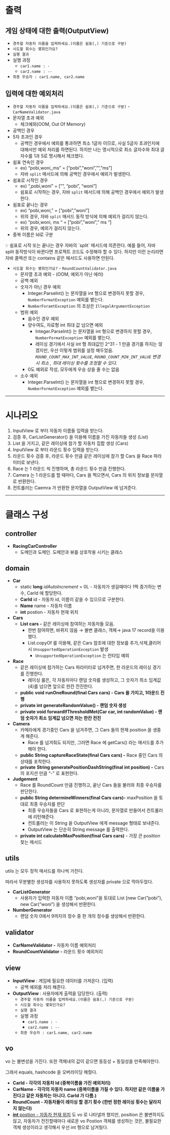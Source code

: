 # 출력

## 게임 상태에 대한 출력(OutputView)

- `경주할 자동차 이름을 입력하세요.(이름은 쉼표(,) 기준으로 구분)`
- `시도할 회수는 몇회인가요?`
- `실행 결과`
- 실행 과정
    - `car1.name : -`
    - `car2.name : --`
- `최종 우승자 : car1.name, car2.name`

## 입력에 대한 예외처리

- `경주할 자동차 이름을 입력하세요.(이름은 쉼표(,) 기준으로 구분)`  - `CarNameValidator.java`
- 문자열 초과 예외
    - 체크예외(OOM, Out Of Memory)
- 공백인 경우
- 5자 초과인 경우
    - 공백인 경우에서 예외를 통과하면 최소 1글자 이므로, 사실 5글자 초과인지에 대해서만 예외 처리를 하면된다. 하지만 나는 명시적으로 최소 글자수와 최대 글자수를 1과 5로 명시해서 체크했다.
- 쉼표 연속인 경우
    - ex) “pobi,woni,,ms” = [”pobi”,”woni”,””,”ms”]
    - 자바 `split` 매서드에 의해 공백인 경우에서 예외가 발생한다.
- 쉼표로 시작인 경우
    - ex) “,pobi,woni” = [””, “pobi”, “woni”]
    - 쉼표로 시작하는 경우, 자바 `split` 매서드에 의해 공백인 경우에서 예외가 발생한다.
- 쉼표로 끝나는 경우
    - ex) “pobi,woni,”  = [”pobi”,”woni”]
    - 위의 경우, 자바 `split` 매서드 동작 방식에 의해 예외가 걸리지 않는다.
    - ex) “pobi,woni, ms “ = [”pobi”,”woni”,” ms “]
    - 위의 경우, 예외가 걸리지 않는다.
- 중복 이름은 Id로 구분

<aside>
💡 쉼표로 시작 또는 끝나는 경우 자바의 `split` 매서드에 의존한다. 예를 들어, 자바 split 동작방식이 바뀐다면 프로젝트 코드도 수정해야 할 수 있다. 하지만 이런 논리라면 자바 콜렉션 또는 contains 같은 매서드도 사용하면 안된다.

</aside>

- `시도할 회수는 몇회인가요?` - `RoundCountValidator.java`
    - 문자열 초과 예외 - (OOM, 예외가 아닌 에러)
    - 공백 예외
    - 숫자가 아닌 경우 예외
        - Integer.ParseInt() 는 문자열을 int 형으로 변경하지 못할 경우, `NumberFormatException` 예외를 뱉는다.
        - `NumberForamtException` 의 조상은 `IllegalArgumentException`
    - 범위 예외
        - 음수인 경우 예외
        - 양수여도, 자료형 int 최대 값 넘으면 예외
            - Integer.ParseInt() 는 문자열을 int 형으로 변경하지 못할 경우, `NumberFormatException` 예외를 뱉는다.
            - 레이싱 경기에서 사실 int 형 최대값인 2^31 - 1 만큼 경기를 하지는 않겠지만, 우선 이렇게 범위를 설정 해두었음. *`ROUND_COUNT_MAX_INT_VALUE`,* *`ROUND_COUNT_MIN_INT_VALUE` 변경 시 최소 , 최대 레이싱 횟수를 조정할 수 있다.*
        - 0도 예외로 작성, 모두에게 우승 상을 줄 수는 없음
    - 소수 예외
        - Integer.ParseInt() 는 문자열을 int 형으로 변경하지 못할 경우, `NumberFormatException` 예외를 뱉는다.

---

# 시나리오

1. InputView 로 부터 자동차 이름들 입력을 받는다.
2. 검증 후, CarListGenerator() 을 이용해 이름을 가진 자동차들 생성 (List<Car>)
3. List<Car> 을 가지고, 같은 레이싱에 참가 할 자동차 집합 생성 (Cars) 
4. InputView 로 부터 라운드 횟수 입력을 받는다.
5. 라운드 횟수 검증 후, 라운드 횟수 만큼 같은 레이싱에 참가 할 Cars 을 Race 파라미터로 보낸다.
6. Race 는 1 라운드 씩 진행하며, 총 라운드 횟수 만큼 진행한다.
7. Camera 는 1 라운드를 할 때마다, Cars 을 찍으면서, Cars 의 위치 정보를 문자열로 반환한다.
8. 컨트롤러는 Caemra 가 반환한 문자열을 OutputView 에 넘겨준다. 

---

# 클래스 구성

## controller

- **RacingCarController**
    - 도메인과 도메인. 도메안과 뷰를 상호작용 시키는 클래스

## domain

- **Car**
    - static **long**  *idAutoIncrement* = 0L - 자동차가 생길때마다 1찍 증가하는 변수, CarId 에 할당한다.
    - **CarId** id - 자동차 id, 이름이 같을 수 있으므로 구분한다.
    - **Name** name - 자동차 이름
    - **int** postion - 자동차 현재 위치
- **Cars**
    - **List<Car> cars  -** 같은 레이싱에 참여하는 자동차들 모음.
        - 한번 참여하면, 바뀌지 않음 → 불변 클래스, 객체→ java 17 record을 이용했다.
        - List.copyOf 를 이용해, 같은 Cars 참조에 대한 정보를 추가,삭제,클리어 시 `UnsupportedOperationException` 발생
            - `UnsupportedOperationException` 는 런타임 예외
- **Race**
    - 같은 레이싱에 참가하는 Cars 파라미터로 넘겨주면, 한 라운드의 레이싱 경기를 진행한다.
        - 레이싱 룰은, 각 자동차마다 랜덤 숫자를 생성하고, 그 숫자가 최소 임계값(4)를 넘으면 앞으로 한칸 전진한다.
    - **public** **void** **runOneRound(final Cars cars) - Cars 을 가지고, 1라운드 진행**
    - **private int generateRandomValue() - 랜덤 숫자 생성**
    - **private void** **forwardIfThresholdMet(Car car, int randomValue) - 랜덤 숫자가 최소 임계값 넘으면 차는 한칸 전진**
- **Camera**
    - 카메라에게 경기중인 Cars 을 넘겨주면, 그 Cars 들의 현재 position 을 생중계 해준다.
        - Race 를 넘겨줘도 되지만, 그러면 Race 에 getCars() 라는 매서드를 추가해야 한다.
    - **public String captureRaceState(final Cars cars) -** Race 중인 Cars 의 상태를 포착한다.
    - **private** **String generatePositionDashString(final int position) -** Cars 의 포지션 만큼 “-” 로 표현한다.
- **Judgement**
    - Race 를 RoundCount 만큼 진행하고, 끝난 Cars 들을 불러와 최종 우승자를 판단한다.
    - **public String determineWinners(final Cars cars)-** maxPosition 을 토대로 최종 우승자를 판단
        - 최종 우승자들을 Cars 로 표현하는게 아니라, 문자열로 만들어서 컨트롤러에 리턴해준다.
        - 컨트롤러는 이 String 을 OutputView 에게 message 형태로 보내준다.
        - OutputView 는 단순히 String message 를 출력한다.
    - **private int calculateMaxPosition(final Cars cars)** - 가장 큰 position 찾는 매서드

## utils

utils 는 모두 정적 매서드를 하나씩 가진다.

따라서 무분별한 생성자를 사용하지 못하도록 생성자를 private 으로 막아두었다.

- **CarListGenerator**
    - 사용자가 입력한 자동차 이름 “pobi,woni”을 토대로 List<Car> [new Car(”pobi”), new Car(”woni”) 을 생성해서 반환한다.
- **NumberGenerator**
    - 랜덤 숫자 0에서 9까지의 정수 중 한 개의 정수를 생성해서 반환한다.

## validator

- **CarNameValidator -** 자동차 이름 예외처리
- **RoundCountValidator -** 라운드 횟수 예외처리

## view

- **InputView** : 게임에 필요한 데이터를 가져온다. (입력)
    - 공백 예외를 처리 해준다.
- **OutputView** : 사용자에게 출력을 담당한다. (출력)
    - `경주할 자동차 이름을 입력하세요.(이름은 쉼표(,) 기준으로 구분)`
    - `시도할 회수는 몇회인가요?`
    - `실행 결과`
    - 실행 과정
        - `car1.name : -`
        - `car2.name : --`
    - `최종 우승자 : car1.name, car2.name`


## vo

vo 는 불변성을 가진다. 또한 객체내의 값이 같으면 동등성 + 동일성을 만족해야한다.

그래서 equals, hashcode 을 오버라이딩 해줬다.

- **CarId  - 각각의 자동차 Id (중복이름을 가진 예외처리)**
- **CarName - 각각의 자동차 name (중복이름을 가질 수 있다. 하지만 같은 이름을 가진다고 같은 자동차는 아니다. CarId 가 다름.)**
- **RoundCount - 자동차들이 레이싱 할 경기 횟수 (한번 정한 레이싱 횟수는 달라지지 않는다)**
- [**int** postion - 자동차 현재 위치](https://www.notion.so/int-postion-25964a65780e45f4961a958ed5730d61?pvs=21) 도 vo 로 나타낼까 했지만, position 은 불변하지도 않고, 자동차가 전진할때마다 새로운 vo Postion 객체를 생성하는 것은, 불필요한 객체 생성이라고 생각해서 우선 int 형으로 남겨뒀다.

